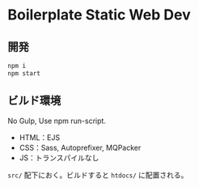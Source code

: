 # Boilerplate Static Web Dev

## 開発

```bash
npm i
npm start
```

## ビルド環境

No Gulp, Use npm run-script.

- HTML：EJS
- CSS：Sass, Autoprefixer, MQPacker
- JS：トランスパイルなし

`src/` 配下におく。ビルドすると `htdocs/` に配置される。
